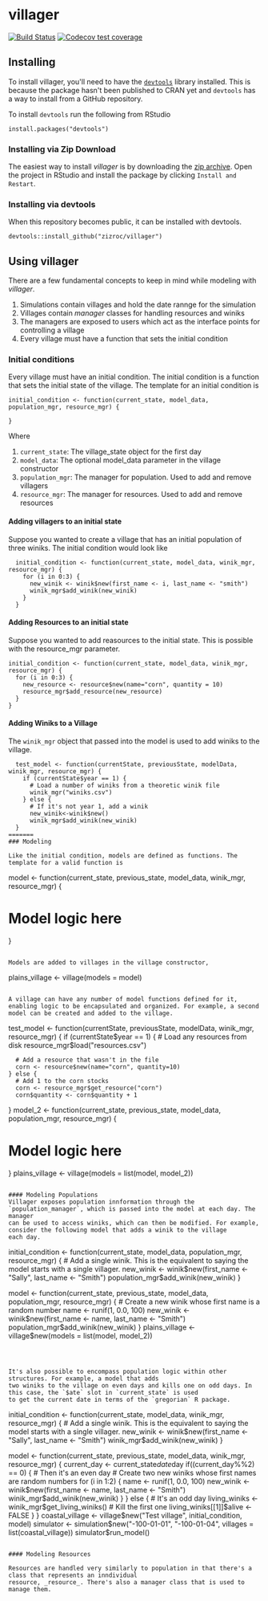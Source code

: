 # villager
[![Build Status](https://travis-ci.com/zizroc/villager.svg?branch=master)](https://travis-ci.com/zizroc/villager) [![Codecov test coverage](https://codecov.io/gh/zizroc/villager/branch/master/graph/badge.svg)](https://codecov.io/gh/zizroc/villager?branch=master)

## Installing
To install villager, you'll need to have the [`devtools`](https://github.com/r-lib/devtools) library installed. This is because the package hasn't been published to CRAN yet and `devtools` has a way to install from a GitHub repository.

To install `devtools` run the following from RStudio
```
install.packages("devtools")
```

### Installing via Zip Download

The easiest way to install _villager_ is by downloading the [zip archive](https://github.com/zizroc/villager/archive/master.zip). Open the project in RStudio and install the package by clicking `Install and Restart`.

### Installing via devtools

When this repository becomes public, it can be installed with devtools.

```
devtools::install_github("zizroc/villager")
```

## Using villager

There are a few fundamental concepts to keep in mind while modeling with _villager_.

1. Simulations contain villages and hold the date rannge for the simulation
2. Villages contain _manager_ classes for handling resources and winiks
3. The managers are exposed to users which act as the interface points for controlling a village
4. Every village must have a function that sets the initial condition

### Initial conditions

Every village must have an initial condition. The initial condition is a function that sets the initial state
of the village. The template for an initial condition is

```
initial_condition <- function(current_state, model_data, population_mgr, resource_mgr) {

}
```

Where

1. `current_state`: The village_state object for the first day
2. `model_data`: The optional model_data parameter in the village constructor
3. `population_mgr`: The manager for population. Used to add and remove villagers
4. `resource_mgr`: The manager for resources. Used to add and remove resources

#### Adding villagers to an initial state
Suppose you wanted to create a village that has an initial population of three winiks. The initial condition would look like

```
  initial_condition <- function(current_state, model_data, winik_mgr, resource_mgr) {
    for (i in 0:3) {
      new_winik <- winik$new(first_name <- i, last_name <- "smith")
      winik_mgr$add_winik(new_winik)
    }
  }
```

#### Adding Resources to an initial state
Suppose you wanted to add reasources to the initial state. This is possible with the resource_mgr parameter.

```
initial_condition <- function(current_state, model_data, winik_mgr, resource_mgr) {
  for (i in 0:3) {
    new_resource <- resource$new(name="corn", quantity = 10)
    resource_mgr$add_resource(new_resource)
  }
}
```

#### Adding Winiks to a Village
The `winik_mgr` object that passed into the model is used to add winiks to the village.

```
  test_model <- function(currentState, previousState, modelData, winik_mgr, resource_mgr) {
    if (currentState$year == 1) {
      # Load a number of winiks from a theoretic winik file
      winik_mgr("winiks.csv")
    } else {
      # If it's not year 1, add a winik
      new_winik<-winik$new()
      winik_mgr$add_winik(new_winik)
  }
=======
### Modeling

Like the initial condition, models are defined as functions. The template for a valid function is

```
model <- function(current_state, previous_state, model_data, winik_mgr, resource_mgr) {
  # Model logic here
}
```

Models are added to villages in the village constructor,
```
plains_village <- village(models = model)
```

A village can have any number of model functions defined for it, enabling logic to be encapsulated and organized. For example, a second model can be created and added to the village.

```
  test_model <- function(currentState, previousState, modelData, winik_mgr, resource_mgr) {
    if (currentState$year == 1) {
      # Load any resources from disk
      resource_mgr$load("resources.csv")
      
      # Add a resource that wasn't in the file
      corn <- resource$new(name="corn", quantity=10)
    } else {
      # Add 1 to the corn stocks
      corn <- resource_mgr$get_resource("corn")
      corn$quantity <- corn$quantity + 1
  }
model_2 <- function(current_state, previous_state, model_data, population_mgr, resource_mgr) {
  # Model logic here
}
plains_village <- village(models = list(model, model_2))
```

#### Modeling Populations
Villager exposes population innformation through the `population_manager`, which is passed into the model at each day. The manager
can be used to access winiks, which can then be modified. For example, consider the following model that adds a winik to the village
each day.

```
  initial_condition <- function(current_state, model_data, population_mgr, resource_mgr) {
    # Add a single winik. This is the equivalent to saying the model starts with a single villager.
    new_winik <- winik$new(first_name <- "Sally", last_name <- "Smith")
    population_mgr$add_winik(new_winik)
  }

  model <- function(current_state, previous_state, model_data, population_mgr, resource_mgr) {
    # Create a new winik whose first name is a random number
    name <- runif(1, 0.0, 100)
    new_winik <- winik$new(first_name <- name, last_name <- "Smith")
    population_mgr$add_winik(new_winik)
  }
plains_village <- village$new(models = list(model, model_2))
```



It's also possible to encompass population logic within other structures. For example, a model that adds
two winiks to the village on even days and kills one on odd days. In this case, the `$ate` slot in `current_state` is used
to get the current date in terms of the `gregorian` R package.
```
  initial_condition <- function(current_state, model_data, winik_mgr, resource_mgr) {
    # Add a single winik. This is the equivalent to saying the model starts with a single villager.
    new_winik <- winik$new(first_name <- "Sally", last_name <- "Smith")
    winik_mgr$add_winik(new_winik)
  }

  model <- function(current_state, previous_state, model_data, winik_mgr, resource_mgr) {
    current_day <- current_state$date$day
    if((current_day%%2) == 0) {
      # Then it's an even day
      # Create two new winiks whose first names are random numbers
      for (i in 1:2) {
        name <- runif(1, 0.0, 100)
        new_winik <- winik$new(first_name <- name, last_name <- "Smith")
        winik_mgr$add_winik(new_winik)
      }
    } else {
      # It's an odd day
      living_winiks <- winik_mgr$get_living_winiks()
      # Kill the first one
      living_winiks[[1]]$alive <- FALSE
    }
  }
  coastal_village <- village$new("Test village", initial_condition, model)
  simulator <- simulation$new("-100-01-01", "-100-01-04", villages = list(coastal_village))
  simulator$run_model()
  ```

#### Modeling Resources

Resources are handled very similarly to population in that there's a class that represents an inndividual
resource, _resource_. There's also a manager class that is used to manage them.

